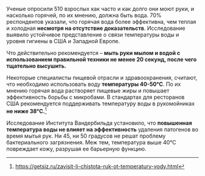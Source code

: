 Ученые опросили 510 взрослых как часто и как долго они моют руки, и насколько горячей, по их мнению, должна быть вода. 70% респондентов указали, что горячая вода более эффективна, чем теплая и холодная **несмотря на отсутствие доказательств**. Исследование выявило устойчивое представление о связи температуры воды и уровня гигиены в США и Западной Европе.

Что действительно рекомендуется – **мыть руки мылом и водой с использованием правильной техники не менее 20 секунд, после чего тщательно высушить.**

Некоторые специалисты пищевой отрасли и здравоохранения, считают, что необходимо использовать воду **температуры 40-50°C**. По их мнению горячая вода растворяет пищевые жиры и повышает эффективность борьбы с микробами. В стандартах для ресторанов США рекомендуется поддерживать температуру воды в рукомойниках **не ниже 38°C.**[^1]

Исследование Института Вандербильда установило, что **повышенная температура воды не влияет на эффективность** удаления патогенов во время мытья рук. Ни 45, ни 50 градусов не решат проблему бактериального загрязнения. Меж тем, температура выше 40°С повреждает кожу, разрушая ее барьерную функцию.

[^1]: https://getsiz.ru/zavisit-li-chistota-ruk-ot-temperatury-vody.html
